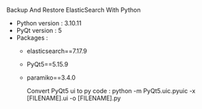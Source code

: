 Backup And Restore ElasticSearch With Python
- Python version : 3.10.11 
- PyQt version : 5
- Packages :
  - elasticsearch==7.17.9
  - PyQt5==5.15.9
  - paramiko==3.4.0

  

      Convert PyQt5 ui to py code :
          python -m PyQt5.uic.pyuic -x [FILENAME].ui -o [FILENAME].py

